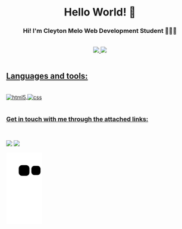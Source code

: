 <div align="center">

# Hello World! 👋


### Hi! I'm Cleyton Melo Web Development Student 👨🏽‍💻

</div>

<div align="center">
<br>
  <a href="https://github.com/CleytonW">
  <img height="140em" src="https://github-readme-stats.vercel.app/api?username=CleytonW&show_icons=true&theme=tokyonight&include_all_commits=true&count_private=true"/>
  <img height="140em" src="https://github-readme-stats.vercel.app/api/top-langs/?username=CleytonW&layout=compact&langs_count=7&theme=tokyonight"/>
</div>
  <br>
</div>

## Languages and tools:

<div style="display: inline_block"></br>
  <img align="center" alt="html5" src="https://img.shields.io/badge/HTML-239120?style=for-the-badge&logo=html5&logoColor=white">
  <!-- <img align="center" alt="HTML5" height="50" width="50" src="https://raw.githubusercontent.com/devicons/devicon/master/icons/html5/html5-original.svg"> -->
  <!-- <img align="center" alt="Rafa-Csharp" height="30" width="40" src="https://raw.githubusercontent.com/devicons/devicon/master/icons/csharp/csharp-original.svg"> -->
  <img align="center" alt="css" src="https://img.shields.io/badge/CSS3-1572B6?style=for-the-badge&logo=css3&logoColor=white">
</div>
<br>

<div> 

### Get in touch with me through the attached links:
<br>

  
  <a href = "mailto:cleytonw@gmail.com"><img src="https://img.shields.io/badge/-Gmail-%23333?style=for-the-badge&logo=gmail&logoColor=white" target="_blank"></a>
  <a href="https://www.linkedin.com/in/cleyton-melo/" target="_blank"><img src="https://img.shields.io/badge/-LinkedIn-%230077B5?style=for-the-badge&logo=linkedin&logoColor=white" target="_blank"></a> 

 
  ![Snake animation](https://github.com/CleytonW/CleytonW/blob/output/github-contribution-grid-snake.svg)
 
</div>
